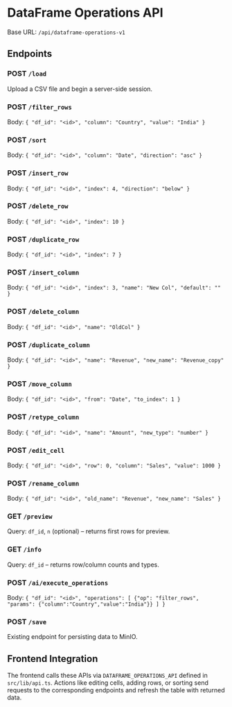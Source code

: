 # DataFrame Operations API

Base URL: `/api/dataframe-operations-v1`

## Endpoints

### POST `/load`
Upload a CSV file and begin a server-side session.

### POST `/filter_rows`
Body: `{ "df_id": "<id>", "column": "Country", "value": "India" }`

### POST `/sort`
Body: `{ "df_id": "<id>", "column": "Date", "direction": "asc" }`

### POST `/insert_row`
Body: `{ "df_id": "<id>", "index": 4, "direction": "below" }`

### POST `/delete_row`
Body: `{ "df_id": "<id>", "index": 10 }`

### POST `/duplicate_row`
Body: `{ "df_id": "<id>", "index": 7 }`

### POST `/insert_column`
Body: `{ "df_id": "<id>", "index": 3, "name": "New Col", "default": "" }`

### POST `/delete_column`
Body: `{ "df_id": "<id>", "name": "OldCol" }`

### POST `/duplicate_column`
Body: `{ "df_id": "<id>", "name": "Revenue", "new_name": "Revenue_copy" }`

### POST `/move_column`
Body: `{ "df_id": "<id>", "from": "Date", "to_index": 1 }`

### POST `/retype_column`
Body: `{ "df_id": "<id>", "name": "Amount", "new_type": "number" }`

### POST `/edit_cell`
Body: `{ "df_id": "<id>", "row": 0, "column": "Sales", "value": 1000 }`

### POST `/rename_column`
Body: `{ "df_id": "<id>", "old_name": "Revenue", "new_name": "Sales" }`

### GET `/preview`
Query: `df_id`, `n` (optional) – returns first rows for preview.

### GET `/info`
Query: `df_id` – returns row/column counts and types.

### POST `/ai/execute_operations`
Body: `{ "df_id": "<id>", "operations": [ {"op": "filter_rows", "params": {"column":"Country","value":"India"}} ] }`

### POST `/save`
Existing endpoint for persisting data to MinIO.

## Frontend Integration
The frontend calls these APIs via `DATAFRAME_OPERATIONS_API` defined in `src/lib/api.ts`. Actions like editing cells, adding rows, or sorting send requests to the corresponding endpoints and refresh the table with returned data.
